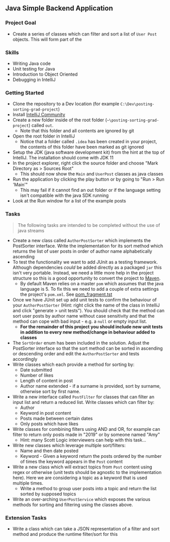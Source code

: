 ## Java Simple Backend Application 

### Project Goal

 - Create a series of classes which can filter and sort a list of `User Post` objects. This will form part of the 

### Skills

- Writing Java code
- Unit testing for Java
- Introduction to Object Oriented
- Debugging in IntelliJ

### Getting Started
- Clone the repository to a Dev location (for example `C:\Dev\posting-sorting-grad-project`)
- Install [IntelliJ Community](https://www.jetbrains.com/idea/download/)
- Create a new folder inside of the root folder (`~\posting-sorting-grad-project`) called `out`. 
  - Note that this folder and all contents are ignored by git
- Open the root folder  in IntelliJ
  - Notice that a folder called `.idea` has been created in your project, the contents of this folder have been marked as git ignored
- Setup the JDK (java software development kit) from the hint at the top of IntelliJ. The installation should come with JDK 11
- In the project explorer, right click the source folder and choose "Mark Directory as > Sources Root"
  - This should now show the `Main` and `UserPost` classes as java classes
- Run the application by clicking the play button or by going to "Run > Run 'Main'"
  - This may fail if it cannot find an out folder or if the language setting isn't compatible with the java SDK running
- Look at the Run window for a list of the example posts

### Tasks

> The following tasks are intended to be completed without the use of java streams

- Create a new class called `AuthorPostSorter` which implements the PostSorter interface. Write the implementation for its sort method which returns the list of user posts in order of author name alphabetically ascending
- To test the functionality we want to add JUnit as a testing framework. Although dependencies _could_ be added directly as a packaged `jar` this isn't very portable. Instead, we need a little more help in the project structure so this is a good opportunity to convert the project to [Maven](https://www.jetbrains.com/help/idea/convert-a-regular-project-into-a-maven-project.html).
  - By default Maven relies on a master `pom` which assumes that the java language is 5. To fix this we need to add a couple of extra settings the project's `pom.xml`. See [pom_fragment.tst](pom_fragment.txt)
- Once we have JUnit set up add unit tests to confirm the behaviour of your `AuthorPostSorter` (Hint: right click the name of the class in IntelliJ and click "generate > unit tests"). You should check that the method can sort user posts by author name without case sensitivity and that the method can cope with bad input - e.g. a `null` or empty input list.
  - **For the remainder of this project you should include new unit tests in addition to every new method/change in behaviour added to classes**
- The `SortOrder` enum has been included in the solution. Adjust the PostSorter interface so that the sort method can be sorted in ascending or descending order and edit the `AuthorPostSorter` and tests accordingly
- Write classes which each provide a method for sorting by:
  - Date submitted
  - Number of likes
  - Length of content in post
  - Author name extended - if a surname is provided, sort by surname, otherwise sort by first name.
- Write a new interface called `PostFilter` for classes that can filter an input list and return a reduced list. Write classes which can filter by:
  - Author
  - Keyword in post content
  - Posts made between certain dates
  - Only posts which have likes
- Write classes for combining filters using AND and OR, for example can filter to return only posts made in "2019" or by someone named "Amy"
  - Hint: many Scott Logic interviewers can help with this task...
- Write new classes which leverage multiple sort/filters:
  - Name and then date posted
  - Keyword - Given a keyword return the posts ordered by the number of times the keyword appears in the `Post` content
- Write a new class which will extract topics from `Post` content using regex or otherwise (unit tests should be agnostic to the implementation here). Here we are considering a topic as a keyword that is used multiple times.
  - Write a method to group user posts into a topic and return the list sorted by supposed topics
- Write an over-arching `UserPostService` which exposes the various methods for sorting and filtering using the classes above.


### Extension Tasks

- Write a class which can take a JSON representation of a filter and sort method and produce the runtime filter/sort for this
